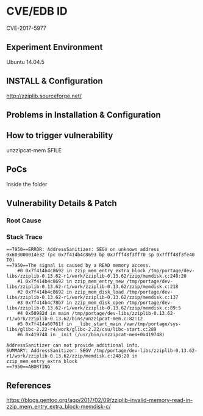# CVE/EDB ID
CVE-2017-5977

## Experiment Environment
Ubuntu 14.04.5

## INSTALL & Configuration
http://zziplib.sourceforge.net/

## Problems in Installation & Configuration

## How to trigger vulnerability
unzzipcat-mem $FILE

## PoCs
Inside the folder

## Vulnerability Details & Patch

### Root Cause

### Stack Trace
```
==7950==ERROR: AddressSanitizer: SEGV on unknown address 0x603000014e32 (pc 0x7f414b4c8693 bp 0x7fff48f3ff70 sp 0x7fff48f3fe40 T0)
==7950==The signal is caused by a READ memory access.
    #0 0x7f414b4c8692 in zzip_mem_entry_extra_block /tmp/portage/dev-libs/zziplib-0.13.62-r1/work/zziplib-0.13.62/zzip/memdisk.c:248:20
    #1 0x7f414b4c8692 in zzip_mem_entry_new /tmp/portage/dev-libs/zziplib-0.13.62-r1/work/zziplib-0.13.62/zzip/memdisk.c:218
    #2 0x7f414b4c8692 in zzip_mem_disk_load /tmp/portage/dev-libs/zziplib-0.13.62-r1/work/zziplib-0.13.62/zzip/memdisk.c:137
    #3 0x7f414b4c78b7 in zzip_mem_disk_open /tmp/portage/dev-libs/zziplib-0.13.62-r1/work/zziplib-0.13.62/zzip/memdisk.c:89:5
    #4 0x50982d in main /tmp/portage/dev-libs/zziplib-0.13.62-r1/work/zziplib-0.13.62/bins/unzzipcat-mem.c:82:12
    #5 0x7f414a60761f in __libc_start_main /var/tmp/portage/sys-libs/glibc-2.22-r4/work/glibc-2.22/csu/libc-start.c:289
    #6 0x419748 in _init (/usr/bin/unzzipcat-mem+0x419748)

AddressSanitizer can not provide additional info.
SUMMARY: AddressSanitizer: SEGV /tmp/portage/dev-libs/zziplib-0.13.62-r1/work/zziplib-0.13.62/zzip/memdisk.c:248:20 in zzip_mem_entry_extra_block
==7950==ABORTING
```

## References
https://blogs.gentoo.org/ago/2017/02/09/zziplib-invalid-memory-read-in-zzip_mem_entry_extra_block-memdisk-c/
